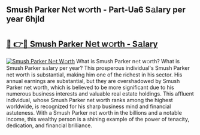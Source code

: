 ## Smush Parker N𝚎t w𝚘rth - Part-Ua6 S𝚊lary per year 6hjld

# <h2><a href="http://gc3mbch.nevu.top/?p=Smush+Parker">🔗 👉🔴 Smush Parker N𝚎t w𝚘rth - S𝚊lary</a></h2>

[![Smush Parker N𝚎t W𝚘rth](https://i.imgur.com/Oavwk0R.jpeg)](http://gc3mbch.nevu.top/?p=Smush+Parker)
What is Smush Parker n𝚎t w𝚘rth? What is Smush Parker s𝚊lary per year?
This prosperous individual's Smush Parker net worth is substantial, making him one of the richest in his sector. His annual earnings are substantial, but they are overshadowed by Smush Parker net worth, which is believed to be more significant due to his numerous business interests and valuable real estate holdings. This affluent individual, whose Smush Parker net worth ranks among the highest worldwide, is recognized for his sharp business mind and financial astuteness. With a Smush Parker net worth in the billions and a notable income, this wealthy person is a shining example of the power of tenacity, dedication, and financial brilliance.
